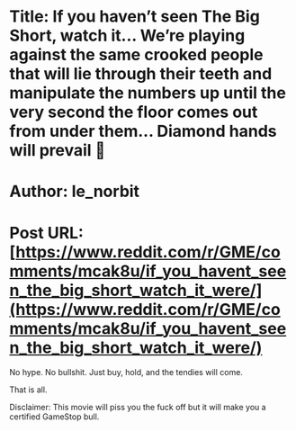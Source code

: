 # Title: If you haven’t seen The Big Short, watch it... We’re playing against the same crooked people that will lie through their teeth and manipulate the numbers up until the very second the floor comes out from under them... Diamond hands will prevail 💎
# Author: le_norbit
# Post URL: [https://www.reddit.com/r/GME/comments/mcak8u/if_you_havent_seen_the_big_short_watch_it_were/](https://www.reddit.com/r/GME/comments/mcak8u/if_you_havent_seen_the_big_short_watch_it_were/)


No hype. No bullshit. Just buy, hold, and the tendies will come.

That is all.


Disclaimer: This movie will piss you the fuck off but it will make you a certified GameStop bull.